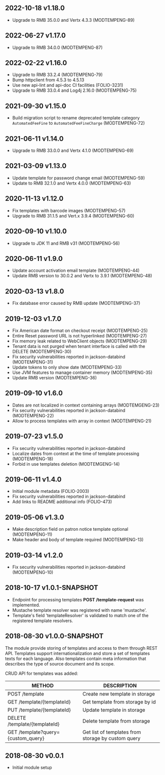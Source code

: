 ## 2022-10-18 v1.18.0
* Upgrade to RMB 35.0.0 and Vertx 4.3.3 (MODTEMPENG-89)

## 2022-06-27 v1.17.0
* Upgrade to RMB 34.0.0 (MODTEMPENG-87)

## 2022-02-22 v1.16.0
* Upgrade to RMB 33.2.4 (MODTEMPENG-79)
* Bump httpclient from 4.5.3 to 4.5.13
* Use new api-lint and api-doc CI facilities (FOLIO-3231)
* Upgrade to RMB 33.0.4 and Log4j 2.16.0 (MODTEMPENG-75)

## 2021-09-30 v1.15.0
 * Build migration script to rename deprecated template category `AutomatedFeeFine` to `AutomatedFeeFineCharge` (MODTEMPENG-72)

## 2021-06-11 v1.14.0
 * Upgrade to RMB 33.0.0 and Vertx 4.1.0 (MODTEMPENG-69)

## 2021-03-09 v1.13.0
 * Update template for password change email (MODTEMPENG-59)
 * Update to RMB 32.1.0 and Vertx 4.0.0 (MODTEMPENG-63)

## 2020-11-13 v1.12.0
 * Fix templates with barcode images (MODTEMPENG-57)
 * Upgrade to RMB 31.1.5 and Vert.x 3.9.4 (MODTEMPENG-60)

## 2020-09-10 v1.10.0
* Upgrade to JDK 11 and RMB v31 (MODTEMPENG-56)

## 2020-06-11 v1.9.0
 * Update account activation email template (MODTEMPENG-44)
 * Update RMB version to 30.0.2 and Vertx to 3.9.1 (MODTEMPENG-48)

## 2020-03-13 v1.8.0
 * Fix database error caused by RMB update (MODTEMPENG-37)

## 2019-12-03 v1.7.0
 * Fix American date format on checkout receipt (MODTEMPENG-25)
 * Entire Reset password URL is not hyperlinked (MODTEMPENG-27)
 * Fix memory leak related to WebClient objects (MODTEMPENG-29)
 * Tenant data is not purged when tenant interface is called with the DELETE (MODTEMPENG-30)
 * Fix security vulnerabilities reported in jackson-databind (MODTEMPENG-31)
 * Update tokens to only show date (MODTEMPENG-33)
 * Use JVM features to manage container memory (MODTEMPENG-35)
 * Update RMB version (MODTEMPENG-36)

## 2019-09-10 v1.6.0
 * Dates are not localized in context containing arrays (MODTEMGENG-23)
 * Fix security vulnerabilities reported in jackson-databind (MODTEMPENG-22)
 * Allow to process templates with array in context (MODTEMPENG-21)

## 2019-07-23 v1.5.0
 * Fix security vulnerabilities reported in jackson-databind
 * Localize dates from context at the time of template processing (MODTEMPENG-18)
 * Forbid in use templates deletion (MODTEMGENG-14)

## 2019-06-11 v1.4.0
 * Initial module metadata (FOLIO-2003)
 * Fix security vulnerabilities reported in jackson-databind
 * Add links to README additional info (FOLIO-473)

## 2019-05-06 v1.3.0
 * Make description field on patron notice template optional (MODTEMPENG-11)
 * Make header and body of template required  (MODTEMPENG-13)

## 2019-03-14 v1.2.0
 * Fix security vulnerabilities reported in jackson-databind (MODTEMPENG-10)

## 2018-10-17 v1.0.1-SNAPSHOT
 * Endpoint for processing templates **POST /template-request**  was implemented.
 * Mustache template resolver was registered with name 'mustache'.
 * Template's field 'templateResolver' is validated to match one of the registered template resolvers.

## 2018-08-30 v1.0.0-SNAPSHOT
The module provide storing of templates and access to them through REST API.
Templates support internationalization and store a set of templates texts for each language.
Also templates contain meta information that describes the type of source document and its scope.

CRUD API for templates was added:

| METHOD                             | DESCRIPTION                                        |
|------------------------------------|----------------------------------------------------|
| POST /template                     | Create new template in storage                     |
| GET /template/{templateId}         | Get template from storage by id                    |
| PUT /template/{templateId}         | Update template in storage                         |
| DELETE /template/{templateId}      | Delete template from storage                       |
| GET /template?query={custom_query} | Get list of templates from storage by custom query |

## 2018-08-30 v0.0.1
 * Initial module setup

